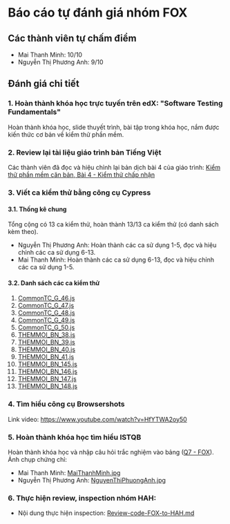 Báo cáo tự đánh giá nhóm FOX
============================
## Các thành viên tự chấm điểm
- Mai Thanh Minh: 10/10
- Nguyễn Thị Phương Anh: 9/10
## Đánh giá chi tiết
### 1. Hoàn thành khóa học trực tuyến trên edX: "Software Testing Fundamentals"
Hoàn thành khóa học, slide thuyết trình, bài tập trong khóa học, nắm được kiến thức cơ bản về kiểm thử phần mềm.
### 2. Review lại tài liệu giáo trình bản Tiếng Việt
Các thành viên đã đọc và hiệu chỉnh lại bản dịch bài 4 của giáo trình: [Kiểm thử phần mềm căn bản, Bài 4 - Kiểm thử chấp nhận](https://docs.google.com/document/d/1VmkutHjYjY3sfT-H67NyrE8MzJwQFKhCGqtAOP_hIJc/edit#heading=h.pe52huuqzb2l)
### 3. Viết ca kiểm thử bằng công cụ Cypress
#### 3.1. Thống kê chung
Tổng cộng có 13 ca kiểm thử, hoàn thành 13/13 ca kiểm thử (có danh sách kèm theo).
- Nguyễn Thị Phương Anh: Hoàn thành các ca sử dụng 1-5, đọc và hiệu chỉnh các ca sử dụng 6-13.
- Mai Thanh Minh: Hoàn thành các ca sử dụng 6-13, đọc và hiệu chỉnh các ca sử dụng 1-5.
#### 3.2. Danh sách các ca kiểm thử
1. [CommonTC_G_46.js](https://github.com/truonganhhoang/int3117-2017/blob/master/cypress/integration/Common%20TC_GUI/Text%20Area/CommonTC_G_46.js)
2. [CommonTC_G_47.js](https://github.com/truonganhhoang/int3117-2017/blob/master/cypress/integration/Common%20TC_GUI/Text%20Area/CommonTC_G_47.js)
3. [CommonTC_G_48.js](https://github.com/truonganhhoang/int3117-2017/blob/master/cypress/integration/Common%20TC_GUI/Text%20Area/CommonTC_G_48.js)
4. [CommonTC_G_49.js](https://github.com/truonganhhoang/int3117-2017/blob/master/cypress/integration/Common%20TC_GUI/Text%20Area/CommonTC_G_49.js)
5. [CommonTC_G_50.js](https://github.com/truonganhhoang/int3117-2017/blob/master/cypress/integration/Common%20TC_GUI/Text%20Area/CommonTC_G_50.js)
6. [THEMMOI_BN_38.js](https://github.com/truonganhhoang/int3117-2017/blob/master/cypress/integration/Th%C3%AAm%20m%E1%BB%9Bi%20b%E1%BB%87nh%20nh%C3%A2n/Ki%E1%BB%83m%20tra%20combo%20-%20box%20Ngh%E1%BB%81%20nghi%E1%BB%87p/THEMMOI_BN_38.js)
7. [THEMMOI_BN_39.js](https://github.com/truonganhhoang/int3117-2017/blob/master/cypress/integration/Th%C3%AAm%20m%E1%BB%9Bi%20b%E1%BB%87nh%20nh%C3%A2n/Ki%E1%BB%83m%20tra%20combo%20-%20box%20Ngh%E1%BB%81%20nghi%E1%BB%87p/THEMMOI_BN_39.js)
8. [THEMMOI_BN_40.js](https://github.com/truonganhhoang/int3117-2017/blob/master/cypress/integration/Th%C3%AAm%20m%E1%BB%9Bi%20b%E1%BB%87nh%20nh%C3%A2n/Ki%E1%BB%83m%20tra%20combo%20-%20box%20Ngh%E1%BB%81%20nghi%E1%BB%87p/THEMMOI_BN_40.js)
9. [THEMMOI_BN_41.js](https://github.com/truonganhhoang/int3117-2017/blob/master/cypress/integration/Th%C3%AAm%20m%E1%BB%9Bi%20b%E1%BB%87nh%20nh%C3%A2n/Ki%E1%BB%83m%20tra%20combo%20-%20box%20Ngh%E1%BB%81%20nghi%E1%BB%87p/THEMMOI_BN_41.js)
10. [THEMMOI_BN_145.js](https://github.com/truonganhhoang/int3117-2017/blob/master/cypress/integration/Th%C3%AAm%20m%E1%BB%9Bi%20b%E1%BB%87nh%20nh%C3%A2n/Ki%E1%BB%83m%20tra%20combo%20-%20box%20M%E1%BB%91i%20quan%20h%E1%BB%87%20-%20Th%C3%B4ng%20tin%20ng%C6%B0%E1%BB%9Di%20th%C3%A2n/THEMMOI_BN_145.js)
11. [THEMMOI_BN_146.js](https://github.com/truonganhhoang/int3117-2017/blob/master/cypress/integration/Th%C3%AAm%20m%E1%BB%9Bi%20b%E1%BB%87nh%20nh%C3%A2n/Ki%E1%BB%83m%20tra%20combo%20-%20box%20M%E1%BB%91i%20quan%20h%E1%BB%87%20-%20Th%C3%B4ng%20tin%20ng%C6%B0%E1%BB%9Di%20th%C3%A2n/THEMMOI_BN_146.js)
12. [THEMMOI_BN_147.js](https://github.com/truonganhhoang/int3117-2017/blob/master/cypress/integration/Th%C3%AAm%20m%E1%BB%9Bi%20b%E1%BB%87nh%20nh%C3%A2n/Ki%E1%BB%83m%20tra%20combo%20-%20box%20M%E1%BB%91i%20quan%20h%E1%BB%87%20-%20Th%C3%B4ng%20tin%20ng%C6%B0%E1%BB%9Di%20th%C3%A2n/THEMMOI_BN_147.js)
13. [THEMMOI_BN_148.js](https://github.com/truonganhhoang/int3117-2017/blob/master/cypress/integration/Th%C3%AAm%20m%E1%BB%9Bi%20b%E1%BB%87nh%20nh%C3%A2n/Ki%E1%BB%83m%20tra%20combo%20-%20box%20M%E1%BB%91i%20quan%20h%E1%BB%87%20-%20Th%C3%B4ng%20tin%20ng%C6%B0%E1%BB%9Di%20th%C3%A2n/THEMMOI_BN_148.js)
### 4. Tìm hiểu công cụ Browsershots
Link video: https://www.youtube.com/watch?v=HfYTWA2oy50  
### 5. Hoàn thành khóa học tìm hiểu ISTQB
Hoàn thành khóa học và nhập câu hỏi trắc nghiệm vào bảng ([Q7 - FOX](https://docs.google.com/spreadsheets/d/1SRUjhmj-8TLGdvhBpk_-BBZETcQx-8is1PxWL171Wd0/edit#gid=1158584517&range=B516)). Ảnh chụp chứng chỉ:
- Mai Thanh Minh: [MaiThanhMinh.jpg](https://github.com/truonganhhoang/int3117-2017/blob/master/istqb/FOX/MaiThanhMinh.jpg)  
- Nguyễn Thị Phương Anh: [NguyenThiPhuongAnh.jpg](https://github.com/truonganhhoang/int3117-2017/blob/master/istqb/FOX/NguyenThiPhuongAnh.jpg)
### 6. Thực hiện review, inspection nhóm HAH:
- Nội dung thực hiện inspection: [Review-code-FOX-to-HAH.md](https://github.com/truonganhhoang/int3117-2017/blob/4bcb5e7bfafc60954c92301d2ca7859b0d084246/FOX/Review-code-FOX-to-HAH.md)
 

